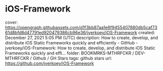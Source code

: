# iOS-Framework

cover: https://opengraph.githubassets.com/d1f3bb87aa1e6f9455407880db5caf7361d8bfd8d47791ed920479386cb96e36/jverkoey/iOS-Framework
created: December 27, 2021 5:05 PM (UTC)
description: How to create, develop, and distribute iOS Static Frameworks quickly and efficiently - GitHub - jverkoey/iOS-Framework: How to create, develop, and distribute iOS Static Frameworks quickly and effi...
folder: BOOKMRKS-MTHRFCKR / DEV-MTHRFCKR / Github / GH Stars
tags: github stars
url: https://github.com/jverkoey/iOS-Framework